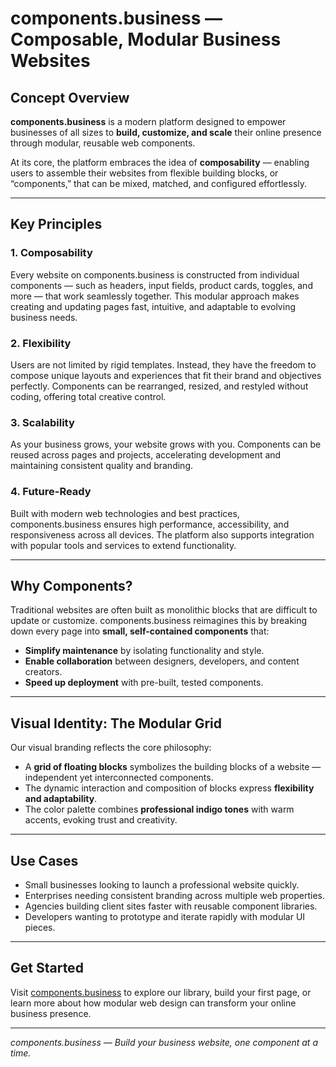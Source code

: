 # components.business — Composable, Modular Business Websites

## Concept Overview

**components.business** is a modern platform designed to empower businesses of all sizes to **build, customize, and scale** their online presence through modular, reusable web components. 

At its core, the platform embraces the idea of **composability** — enabling users to assemble their websites from flexible building blocks, or “components,” that can be mixed, matched, and configured effortlessly.

---

## Key Principles

### 1. Composability

Every website on components.business is constructed from individual components — such as headers, input fields, product cards, toggles, and more — that work seamlessly together. This modular approach makes creating and updating pages fast, intuitive, and adaptable to evolving business needs.

### 2. Flexibility

Users are not limited by rigid templates. Instead, they have the freedom to compose unique layouts and experiences that fit their brand and objectives perfectly. Components can be rearranged, resized, and restyled without coding, offering total creative control.

### 3. Scalability

As your business grows, your website grows with you. Components can be reused across pages and projects, accelerating development and maintaining consistent quality and branding.

### 4. Future-Ready

Built with modern web technologies and best practices, components.business ensures high performance, accessibility, and responsiveness across all devices. The platform also supports integration with popular tools and services to extend functionality.

---

## Why Components?

Traditional websites are often built as monolithic blocks that are difficult to update or customize. components.business reimagines this by breaking down every page into **small, self-contained components** that:

- **Simplify maintenance** by isolating functionality and style.  
- **Enable collaboration** between designers, developers, and content creators.  
- **Speed up deployment** with pre-built, tested components.

---

## Visual Identity: The Modular Grid

Our visual branding reflects the core philosophy:

- A **grid of floating blocks** symbolizes the building blocks of a website — independent yet interconnected components.  
- The dynamic interaction and composition of blocks express **flexibility and adaptability**.  
- The color palette combines **professional indigo tones** with warm accents, evoking trust and creativity.

---

## Use Cases

- Small businesses looking to launch a professional website quickly.  
- Enterprises needing consistent branding across multiple web properties.  
- Agencies building client sites faster with reusable component libraries.  
- Developers wanting to prototype and iterate rapidly with modular UI pieces.

---

## Get Started

Visit [components.business](https://components.business) to explore our library, build your first page, or learn more about how modular web design can transform your online business presence.

---

*components.business — Build your business website, one component at a time.*
